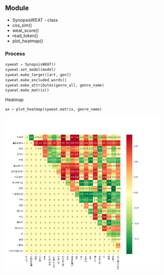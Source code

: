 ## Module

- SynopsisWEAT - class
- cos_sim()
- weat_score()
- read_token()
- plot_heatmap()

### Process

```python
syweat = SynopsisWEAT()
syweat.set_model(model)
syweat.make_target([art, gen])
syweat.make_excluded_words()
syweat.make_attributes(genre_all, genre_name)
syweat.make_matrix()
```


Heatmap
```python
ax = plot_heatmap(syweat.matrix, genre_name)
```

![](heatmap.png)